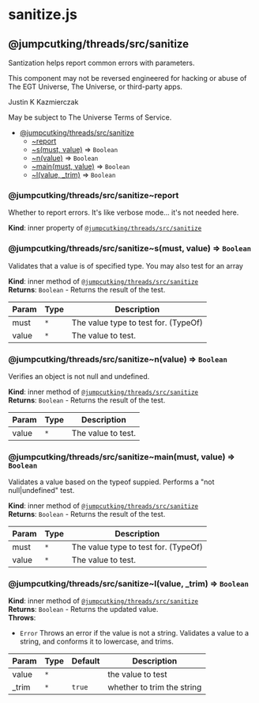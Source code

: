 # sanitize.js
<a name="module_@jumpcutking/threads/src/sanitize"></a>

## @jumpcutking/threads/src/sanitize
Santization helps report common errors with parameters.

This component may not be reversed engineered for hacking or abuse
of The EGT Universe, The Universe, or third-party apps.

Justin K Kazmierczak

May be subject to The Universe Terms of Service.


* [@jumpcutking/threads/src/sanitize](#module_@jumpcutking/threads/src/sanitize)
    * [~report](#module_@jumpcutking/threads/src/sanitize..report)
    * [~s(must, value)](#module_@jumpcutking/threads/src/sanitize..s) ⇒ <code>Boolean</code>
    * [~n(value)](#module_@jumpcutking/threads/src/sanitize..n) ⇒ <code>Boolean</code>
    * [~main(must, value)](#module_@jumpcutking/threads/src/sanitize..main) ⇒ <code>Boolean</code>
    * [~l(value, _trim)](#module_@jumpcutking/threads/src/sanitize..l) ⇒ <code>Boolean</code>

<a name="module_@jumpcutking/threads/src/sanitize..report"></a>

### @jumpcutking/threads/src/sanitize~report
Whether to report errors.
It's like verbose mode... it's not needed here.

**Kind**: inner property of [<code>@jumpcutking/threads/src/sanitize</code>](#module_@jumpcutking/threads/src/sanitize)  
<a name="module_@jumpcutking/threads/src/sanitize..s"></a>

### @jumpcutking/threads/src/sanitize~s(must, value) ⇒ <code>Boolean</code>
Validates that a value is of specified type.
You may also test for an array

**Kind**: inner method of [<code>@jumpcutking/threads/src/sanitize</code>](#module_@jumpcutking/threads/src/sanitize)  
**Returns**: <code>Boolean</code> - Returns the result of the test.  

| Param | Type | Description |
| --- | --- | --- |
| must | <code>\*</code> | The value type to test for. (TypeOf) |
| value | <code>\*</code> | The value to test. |

<a name="module_@jumpcutking/threads/src/sanitize..n"></a>

### @jumpcutking/threads/src/sanitize~n(value) ⇒ <code>Boolean</code>
Verifies an object is not null and undefined.

**Kind**: inner method of [<code>@jumpcutking/threads/src/sanitize</code>](#module_@jumpcutking/threads/src/sanitize)  
**Returns**: <code>Boolean</code> - Returns the result of the test.  

| Param | Type | Description |
| --- | --- | --- |
| value | <code>\*</code> | The value to test. |

<a name="module_@jumpcutking/threads/src/sanitize..main"></a>

### @jumpcutking/threads/src/sanitize~main(must, value) ⇒ <code>Boolean</code>
Validates a value based on the typeof suppied.
Performs a "not null|undefined" test.

**Kind**: inner method of [<code>@jumpcutking/threads/src/sanitize</code>](#module_@jumpcutking/threads/src/sanitize)  
**Returns**: <code>Boolean</code> - Returns the result of the test.  

| Param | Type | Description |
| --- | --- | --- |
| must | <code>\*</code> | The value type to test for. (TypeOf) |
| value | <code>\*</code> | The value to test. |

<a name="module_@jumpcutking/threads/src/sanitize..l"></a>

### @jumpcutking/threads/src/sanitize~l(value, _trim) ⇒ <code>Boolean</code>
**Kind**: inner method of [<code>@jumpcutking/threads/src/sanitize</code>](#module_@jumpcutking/threads/src/sanitize)  
**Returns**: <code>Boolean</code> - Returns the updated value.  
**Throws**:

- <code>Error</code> Throws an error if the value is not a string.
Validates a value to a string, and conforms it to lowercase, and trims.


| Param | Type | Default | Description |
| --- | --- | --- | --- |
| value | <code>\*</code> |  | the value to test |
| _trim | <code>\*</code> | <code>true</code> | whether to trim the string |


